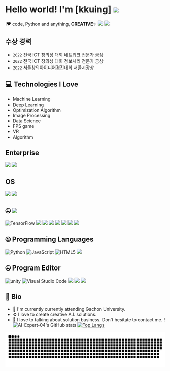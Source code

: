 # Hello world! I'm  [kkuing] <img src="https://media.giphy.com/media/hvRJCLFzcasrR4ia7z/giphy.gif" width="25px">

I❤️ code, Python and anything,  **CREATIVE**✨
<a href="https://www.instagram.com/kku_ing._.04/"><img src="https://img.shields.io/badge/Instagram-E4405F?style=for-the-badge&logo=Instagram&logoColor=white&link=https://www.instagram.com/kku_ing._.04/"/></a>
<a href="https://www.youtube.com/channel/UCzIUIJ2NLY_AC-XhNWwcP2g"><img src="https://img.shields.io/badge/YouTube-FF0000?style=for-the-badge&logo=YouTube&logoColor=white&link=https://www.youtube.com/channel/UCzIUIJ2NLY_AC-XhNWwcP2g"/></a>
## 수상 경력
- `2022` 전국 ICT 창의성 대회 네트워크 전문가 금상
- `2022` 전국 ICT 창의성 대회 정보처리 전문가 금상
- `2022` 서울창의아이디어경진대회 서울시장상

## 💻 Technologies I Love

- Machine Learning
- Deep Learning
- Optimization Algorithm
- Image Processing
- Data Science
- FPS game
- VR
- Algorithm

## Enterprise
<img src="https://img.shields.io/badge/Apple-000000?style=for-the-badge&logo=Apple&logoColor=white"/> <img src="https://img.shields.io/badge/Samsung-1428A0?style=for-the-badge&logo=Samsung&logoColor=white"/>
 
## OS
<img src="https://img.shields.io/badge/IOS-000000?style=for-the-badge&logo=IOS&logoColor=white"/> <img src="https://img.shields.io/badge/macOS-000000?style=for-the-badge&logo=macOS&logoColor=white"/>

## 🤐 <img src="https://img.shields.io/badge/PyPI-3775A9?style=for-the-badge&logo=PyPI&logoColor=white"/>
<img alt="TensorFlow" src="https://img.shields.io/badge/TensorFlow-%23FF6F00.svg?style=for-the-badge&logo=TensorFlow&logoColor=white"/> <img src="https://img.shields.io/badge/OpenCV-5C3EE8?style=for-the-badge&logo=OpenCV&logoColor=white"/> <img src="https://img.shields.io/badge/pandas-150458?style=for-the-badge&logo=pandas&logoColor=white"/> <img src="https://img.shields.io/badge/Keras-D00000?style=for-the-badge&logo=Keras&logoColor=white"/> <img src="https://img.shields.io/badge/Plotly-3F4F75?style=for-the-badge&logo=Plotly&logoColor=white"/> <img src="https://img.shields.io/badge/SciPy-8CAAE6?style=for-the-badge&logo=SciPy&logoColor=white"/> <img src="https://img.shields.io/badge/PyTorch-EE4C2C?style=for-the-badge&logo=PyTorch&logoColor=white"/> <img src="https://img.shields.io/badge/NumPy-013243?style=for-the-badge&logo=NumPy&logoColor=white"/>

## 🤐 Programming Languages
<img alt="Python" src="https://img.shields.io/badge/python%20-%2314354C.svg?&style=for-the-badge&logo=python&logoColor=white"/> <img alt="JavaScript" src="https://img.shields.io/badge/javascript-%23323330.svg?style=for-the-badge&logo=javascript&logoColor=%23F7DF1E"/> <img alt="HTML5" src="https://img.shields.io/badge/html5-%23E34F26.svg?style=for-the-badge&logo=html5&logoColor=white"/> <img src="https://img.shields.io/badge/C Sharp-239120?style=for-the-badge&logo=C Sharp&logoColor=white"/>

## 🤐 Program Editor
<img alt="unity" src="https://img.shields.io/badge/unity-%23000000.svg?style=for-the-badge&logo=unity&logoColor=white"/> <img alt="Visual Studio Code" src="https://img.shields.io/badge/Visual%20Studio%20Code-0078d7.svg?style=for-the-badge&logo=visual-studio-code&logoColor=white"/>
<img src="https://img.shields.io/badge/PyCharm-000000?style=for-the-badge&logo=PyCharm&logoColor=white"/> <img src="https://img.shields.io/badge/Jupyter-F37626?style=for-the-badge&logo=Jupyter&logoColor=white"/> <img src="https://img.shields.io/badge/Anaconda-44A833?style=for-the-badge&logo=Anaconda&logoColor=white"/>

## 📘 Bio
- 🏢 I'm currently currently attending Gachon University.
- ⚙️ I love to create creative A.I. solutions.
- 💬 I love to talking about solution business. Don't hesitate to contact me.
!![AI-Expert-04's GitHub stats](https://github-readme-stats.vercel.app/api?username=AI-Expert-04&theme=radical)
[![Top Langs](https://github-readme-stats.vercel.app/api/top-langs?username=AI-Expert-04&count_private=true&show_icons=true&hide_border=true&bg_color=00000000&title_color=D65476&icon_color=D65476&text_color=BA5A6F)](https://github.com/AI-Expert-04)

![snake svg](https://github.com/AI-Expert-04/AI-Expert-04/blob/main/github-contribution-grid-snake.svg)


</div>
<!--
**AI-Expert-04/AI-Expert-04** is a ✨ _special_ ✨ repository because its `README.md` (this file) appears on your GitHub profile.
